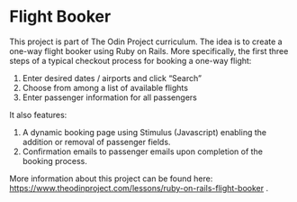 # Flight Booker

This project is part of The Odin Project curriculum. The idea is to create a one-way flight booker using Ruby on Rails. More specifically, the first three steps of a typical checkout process for booking a one-way flight:
1. Enter desired dates / airports and click “Search”
2. Choose from among a list of available flights
3. Enter passenger information for all passengers

It also features:
1. A dynamic booking page using Stimulus (Javascript) enabling the addition or removal of passenger fields.
2. Confirmation emails to passenger emails upon completion of the booking process.

More information about this project can be found here: https://www.theodinproject.com/lessons/ruby-on-rails-flight-booker .